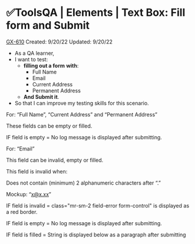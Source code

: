 # ✅ToolsQA | Elements | Text Box: Fill form and Submit

[GX-610](https://upexgalaxy1.atlassian.net/browse/GX-610) Created: 9/20/22 Updated: 9/20/22

*   As a QA learner,
*   I want to test:
    *   **filling out a form** **with**:
        *   Full Name
        *   Email
        *   Current Address
        *   Permanent Address
    *   **And Submit it**.
*   So that I can improve my testing skills for this scenario.

For: “Full Name”, “Current Address” and “Permanent Address”

These fields can be empty or filled.

IF field is empty = No log message is displayed after submitting.

For: “Email”

This field can be invalid, empty or filled.

This field is invalid when:

Does not contain (minimum) 2 alphanumeric characters after “.”

Mockup: “x@x.xx”

IF field is invalid = class="mr-sm-2 field-error form-control" is displayed as a red border.

IF field is empty = No log message is displayed after submitting.

IF field is filled = String is displayed below as a paragraph after submitting